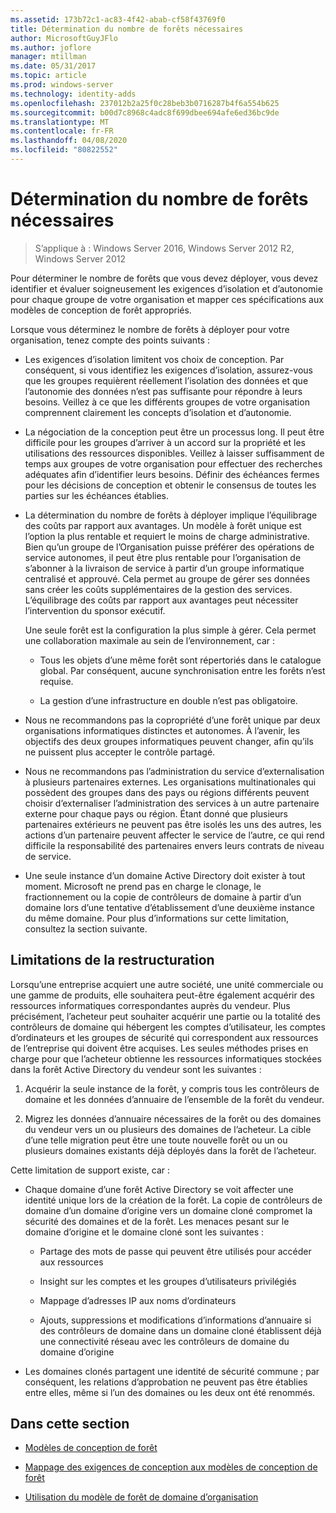 ```yaml
---
ms.assetid: 173b72c1-ac83-4f42-abab-cf58f43769f0
title: Détermination du nombre de forêts nécessaires
author: MicrosoftGuyJFlo
ms.author: joflore
manager: mtillman
ms.date: 05/31/2017
ms.topic: article
ms.prod: windows-server
ms.technology: identity-adds
ms.openlocfilehash: 237012b2a25f0c28beb3b0716287b4f6a554b625
ms.sourcegitcommit: b00d7c8968c4adc8f699dbee694afe6ed36bc9de
ms.translationtype: MT
ms.contentlocale: fr-FR
ms.lasthandoff: 04/08/2020
ms.locfileid: "80822552"
---
```

# <a name="determining-the-number-of-forests-required"></a>Détermination du nombre de forêts nécessaires

>S’applique à : Windows Server 2016, Windows Server 2012 R2, Windows Server 2012

Pour déterminer le nombre de forêts que vous devez déployer, vous devez identifier et évaluer soigneusement les exigences d’isolation et d’autonomie pour chaque groupe de votre organisation et mapper ces spécifications aux modèles de conception de forêt appropriés.  
  
Lorsque vous déterminez le nombre de forêts à déployer pour votre organisation, tenez compte des points suivants :  
  
-   Les exigences d’isolation limitent vos choix de conception. Par conséquent, si vous identifiez les exigences d’isolation, assurez-vous que les groupes requièrent réellement l’isolation des données et que l’autonomie des données n’est pas suffisante pour répondre à leurs besoins. Veillez à ce que les différents groupes de votre organisation comprennent clairement les concepts d’isolation et d’autonomie.  
  
-   La négociation de la conception peut être un processus long. Il peut être difficile pour les groupes d’arriver à un accord sur la propriété et les utilisations des ressources disponibles. Veillez à laisser suffisamment de temps aux groupes de votre organisation pour effectuer des recherches adéquates afin d’identifier leurs besoins. Définir des échéances fermes pour les décisions de conception et obtenir le consensus de toutes les parties sur les échéances établies.  
  
-   La détermination du nombre de forêts à déployer implique l’équilibrage des coûts par rapport aux avantages. Un modèle à forêt unique est l’option la plus rentable et requiert le moins de charge administrative. Bien qu’un groupe de l’Organisation puisse préférer des opérations de service autonomes, il peut être plus rentable pour l’organisation de s’abonner à la livraison de service à partir d’un groupe informatique centralisé et approuvé. Cela permet au groupe de gérer ses données sans créer les coûts supplémentaires de la gestion des services. L’équilibrage des coûts par rapport aux avantages peut nécessiter l’intervention du sponsor exécutif.  
  
    Une seule forêt est la configuration la plus simple à gérer. Cela permet une collaboration maximale au sein de l’environnement, car :  
  
    -   Tous les objets d’une même forêt sont répertoriés dans le catalogue global. Par conséquent, aucune synchronisation entre les forêts n’est requise.  
  
    -   La gestion d’une infrastructure en double n’est pas obligatoire.  
  
-   Nous ne recommandons pas la copropriété d’une forêt unique par deux organisations informatiques distinctes et autonomes. À l’avenir, les objectifs des deux groupes informatiques peuvent changer, afin qu’ils ne puissent plus accepter le contrôle partagé.  
  
-   Nous ne recommandons pas l’administration du service d’externalisation à plusieurs partenaires externes. Les organisations multinationales qui possèdent des groupes dans des pays ou régions différents peuvent choisir d’externaliser l’administration des services à un autre partenaire externe pour chaque pays ou région. Étant donné que plusieurs partenaires extérieurs ne peuvent pas être isolés les uns des autres, les actions d’un partenaire peuvent affecter le service de l’autre, ce qui rend difficile la responsabilité des partenaires envers leurs contrats de niveau de service.  
  
-   Une seule instance d’un domaine Active Directory doit exister à tout moment. Microsoft ne prend pas en charge le clonage, le fractionnement ou la copie de contrôleurs de domaine à partir d’un domaine lors d’une tentative d’établissement d’une deuxième instance du même domaine. Pour plus d’informations sur cette limitation, consultez la section suivante.  
  
## <a name="restructuring-limitations"></a>Limitations de la restructuration  
Lorsqu’une entreprise acquiert une autre société, une unité commerciale ou une gamme de produits, elle souhaitera peut-être également acquérir des ressources informatiques correspondantes auprès du vendeur. Plus précisément, l’acheteur peut souhaiter acquérir une partie ou la totalité des contrôleurs de domaine qui hébergent les comptes d’utilisateur, les comptes d’ordinateurs et les groupes de sécurité qui correspondent aux ressources de l’entreprise qui doivent être acquises. Les seules méthodes prises en charge pour que l’acheteur obtienne les ressources informatiques stockées dans la forêt Active Directory du vendeur sont les suivantes :  
  
1.  Acquérir la seule instance de la forêt, y compris tous les contrôleurs de domaine et les données d’annuaire de l’ensemble de la forêt du vendeur.  
  
2.  Migrez les données d’annuaire nécessaires de la forêt ou des domaines du vendeur vers un ou plusieurs des domaines de l’acheteur. La cible d’une telle migration peut être une toute nouvelle forêt ou un ou plusieurs domaines existants déjà déployés dans la forêt de l’acheteur.  
  
Cette limitation de support existe, car :  
  
-   Chaque domaine d’une forêt Active Directory se voit affecter une identité unique lors de la création de la forêt. La copie de contrôleurs de domaine d’un domaine d’origine vers un domaine cloné compromet la sécurité des domaines et de la forêt. Les menaces pesant sur le domaine d’origine et le domaine cloné sont les suivantes :  
  
    -   Partage des mots de passe qui peuvent être utilisés pour accéder aux ressources  
  
    -   Insight sur les comptes et les groupes d’utilisateurs privilégiés  
  
    -   Mappage d’adresses IP aux noms d’ordinateurs  
  
    -   Ajouts, suppressions et modifications d’informations d’annuaire si des contrôleurs de domaine dans un domaine cloné établissent déjà une connectivité réseau avec les contrôleurs de domaine du domaine d’origine  
  
-   Les domaines clonés partagent une identité de sécurité commune ; par conséquent, les relations d’approbation ne peuvent pas être établies entre elles, même si l’un des domaines ou les deux ont été renommés.  
  
## <a name="in-this-section"></a>Dans cette section  
  
-   [Modèles de conception de forêt](https://technet.microsoft.com/library/cc770439.aspx)  
  
-   [Mappage des exigences de conception aux modèles de conception de forêt](Forest-Design-Models.md)  
  
-   [Utilisation du modèle de forêt de domaine d’organisation](../../ad-ds/plan/Using-the-Organizational-Domain-Forest-Model.md)  
  


